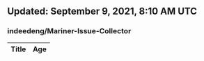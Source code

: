 ## Updated: September 9, 2021, 8:10 AM UTC


### indeedeng/Mariner-Issue-Collector
|**Title**|**Age**|
|:----|:----|
